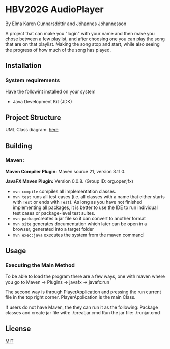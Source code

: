 # HBV202G AudioPlayer
By Elma Karen Gunnarsdóttir and Jóhannes Jóhannesson

A project that can make you "login" with your name and then make you chose between a few playlist, and after choosing one you can play the song that 
are on that playlist. Making the song stop and start, while also seeing the progress of how much of the song has played.

## Installation

### System requirements
Have the followint installed on your system
- Java Development Kit (JDK)

## Project Structure

UML Class diagram: [here](src/markdown/Skjámynd%202024-04-16%20134747.png)

## Building

### Maven:
<b>Maven Compiler Plugin:</b>
Maven source 21, version 3.11.0.

<b>JavaFX Maven Plugin:</b>
Version 0.0.8. (Group ID: org.openjfx) <br>

- `mvn compile` compiles all implementation classes.
- `mvn test` runs all test cases (i.e. all classes with a name that either starts with `Test` or ends with `Test`).
As long as you have not finished implementing all packages, it is better to use the IDE to
  run individual test cases or package-level test suites.
- `mvn package`creates a jar file so it can convert to another format
- `mvn site` generates documentation which later can be open in a browser, generated into a target folder
- `mvn exec:java` executes the system from the maven command

## Usage

### Executing the Main Method

To be able to load the program there are a few ways, one with maven where you go to Maven -> Plugins
-> javafx -> javafx:run

The second way is through PlayerApplication and pressing the run current file in the top right corner. PlayerApplication is the main Class.

If users do not have Maven, the they can run it as the following:
Package classes and create jar file with: .\creatjar.cmd
Run the jar file: .\runjar.cmd


## License
[MIT](LICENSE)
